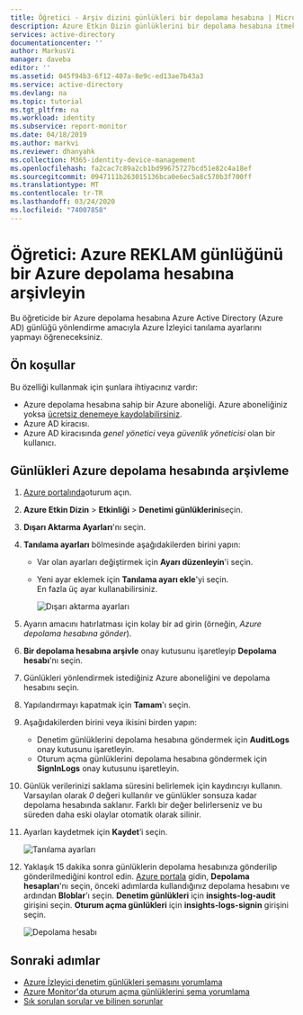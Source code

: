 ```yaml
---
title: Öğretici - Arşiv dizini günlükleri bir depolama hesabına | Microsoft Dokümanlar
description: Azure Etkin Dizin günlüklerini bir depolama hesabına itmek için Azure Tanılama'yı nasıl ayarlayabilirsiniz öğrenin
services: active-directory
documentationcenter: ''
author: MarkusVi
manager: daveba
editor: ''
ms.assetid: 045f94b3-6f12-407a-8e9c-ed13ae7b43a3
ms.service: active-directory
ms.devlang: na
ms.topic: tutorial
ms.tgt_pltfrm: na
ms.workload: identity
ms.subservice: report-monitor
ms.date: 04/18/2019
ms.author: markvi
ms.reviewer: dhanyahk
ms.collection: M365-identity-device-management
ms.openlocfilehash: fa2cac7c89a2cb1bd99675727bcd51e82c4a18ef
ms.sourcegitcommit: 0947111b263015136bca0e6ec5a8c570b3f700ff
ms.translationtype: MT
ms.contentlocale: tr-TR
ms.lasthandoff: 03/24/2020
ms.locfileid: "74007858"
---
```

# <a name="tutorial-archive-azure-ad-logs-to-an-azure-storage-account"></a>Öğretici: Azure REKLAM günlüğünü bir Azure depolama hesabına arşivleyin

Bu öğreticide bir Azure depolama hesabına Azure Active Directory (Azure AD) günlüğü yönlendirme amacıyla Azure İzleyici tanılama ayarlarını yapmayı öğreneceksiniz.

## <a name="prerequisites"></a>Ön koşullar 

Bu özelliği kullanmak için şunlara ihtiyacınız vardır:

* Azure depolama hesabına sahip bir Azure aboneliği. Azure aboneliğiniz yoksa [ücretsiz denemeye kaydolabilirsiniz](https://azure.microsoft.com/free/).
* Azure AD kiracısı.
* Azure AD kiracısında *genel yönetici* veya *güvenlik yöneticisi* olan bir kullanıcı.

## <a name="archive-logs-to-an-azure-storage-account"></a>Günlükleri Azure depolama hesabında arşivleme

1. [Azure portalında](https://portal.azure.com)oturum açın. 

2. **Azure Etkin Dizin** > **Etkinliği** > **Denetimi günlüklerini**seçin. 

3. **Dışarı Aktarma Ayarları**'nı seçin. 

4. **Tanılama ayarları** bölmesinde aşağıdakilerden birini yapın:
   * Var olan ayarları değiştirmek için **Ayarı düzenleyin**'i seçin.
   * Yeni ayar eklemek için **Tanılama ayarı ekle**'yi seçin.  
     En fazla üç ayar kullanabilirsiniz. 

     ![Dışarı aktarma ayarları](./media/quickstart-azure-monitor-route-logs-to-storage-account/ExportSettings.png)

5. Ayarın amacını hatırlatması için kolay bir ad girin (örneğin, *Azure depolama hesabına gönder*). 

6. **Bir depolama hesabına arşivle** onay kutusunu işaretleyip **Depolama hesabı**'nı seçin. 

7. Günlükleri yönlendirmek istediğiniz Azure aboneliğini ve depolama hesabını seçin.
 
8. Yapılandırmayı kapatmak için **Tamam**'ı seçin.

9. Aşağıdakilerden birini veya ikisini birden yapın:
    * Denetim günlüklerini depolama hesabına göndermek için **AuditLogs** onay kutusunu işaretleyin. 
    * Oturum açma günlüklerini depolama hesabına göndermek için **SignInLogs** onay kutusunu işaretleyin.

10. Günlük verilerinizi saklama süresini belirlemek için kaydırıcıyı kullanın. Varsayılan olarak *0* değeri kullanılır ve günlükler sonsuza kadar depolama hesabında saklanır. Farklı bir değer belirlerseniz ve bu süreden daha eski olaylar otomatik olarak silinir.

11. Ayarları kaydetmek için **Kaydet**’i seçin.

    ![Tanılama ayarları](./media/quickstart-azure-monitor-route-logs-to-storage-account/DiagnosticSettings.png)

12. Yaklaşık 15 dakika sonra günlüklerin depolama hesabınıza gönderilip gönderilmediğini kontrol edin. [Azure portala](https://portal.azure.com) gidin, **Depolama hesapları**'nı seçin, önceki adımlarda kullandığınız depolama hesabını ve ardından **Bloblar**'ı seçin. **Denetim günlükleri** için **insights-log-audit** girişini seçin. **Oturum açma günlükleri** için **insights-logs-signin** girişini seçin.

    ![Depolama hesabı](./media/quickstart-azure-monitor-route-logs-to-storage-account/StorageAccount.png)

## <a name="next-steps"></a>Sonraki adımlar

* [Azure İzleyici denetim günlükleri şemasını yorumlama](reference-azure-monitor-audit-log-schema.md)
* [Azure Monitor'da oturum açma günlüklerini şema yorumlama](reference-azure-monitor-sign-ins-log-schema.md)
* [Sık sorulan sorular ve bilinen sorunlar](concept-activity-logs-azure-monitor.md#frequently-asked-questions)